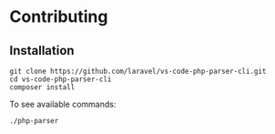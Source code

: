 # Contributing

## Installation

```
git clone https://github.com/laravel/vs-code-php-parser-cli.git
cd vs-code-php-parser-cli
composer install
```

To see available commands:

`./php-parser`
